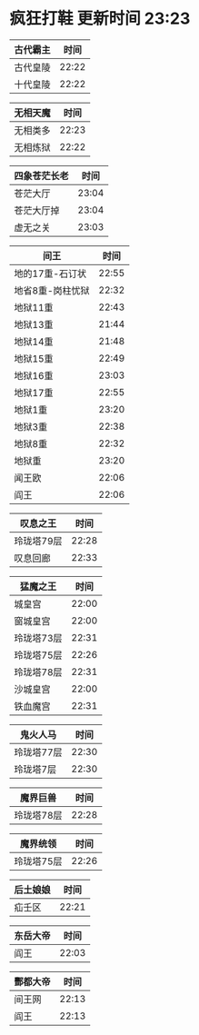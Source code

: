 # 疯狂打鞋 更新时间 23:23

| 古代霸主   | 时间    |
|--------|-------|
| 古代皇陵 | 22:22 |
| 十代皇陵 | 22:22 |

| 无相天魔   | 时间    |
|--------|-------|
| 无相类多 | 22:23 |
| 无相炼狱 | 22:22 |

| 四象苍茫长老   | 时间    |
|--------|-------|
| 苍茫大厅 | 23:04 |
| 苍茫大厅掉 | 23:04 |
| 虚无之关 | 23:03 |

| 间王   | 时间    |
|--------|-------|
| 地的17重-石订状 | 22:55 |
| 地省8重-岗柱忧狱 | 22:32 |
| 地狱11重 | 22:43 |
| 地狱13重 | 21:44 |
| 地狱14重 | 21:48 |
| 地狱15重 | 22:49 |
| 地狱16重 | 23:03 |
| 地狱17重 | 22:55 |
| 地狱1重 | 23:20 |
| 地狱3重 | 22:38 |
| 地狱8重 | 22:32 |
| 地狱重 | 23:20 |
| 闻王欧 | 22:06 |
| 阎王 | 22:06 |

| 叹息之王   | 时间    |
|--------|-------|
| 玲珑塔79层 | 22:28 |
| 叹息回廊 | 22:33 |

| 猛魔之王   | 时间    |
|--------|-------|
| 城皇宫 | 22:00 |
| 窗城皇宫 | 22:00 |
| 玲珑塔73层 | 22:31 |
| 玲珑塔75层 | 22:26 |
| 玲珑塔78层 | 22:31 |
| 沙城皇宫 | 22:00 |
| 铁血魔宫 | 22:31 |

| 鬼火人马   | 时间    |
|--------|-------|
| 玲珑塔77层 | 22:30 |
| 玲珑塔7层 | 22:30 |

| 魔界巨兽   | 时间    |
|--------|-------|
| 玲珑塔78层 | 22:28 |

| 魔界统领   | 时间    |
|--------|-------|
| 玲珑塔75层 | 22:26 |

| 后土娘娘   | 时间    |
|--------|-------|
| 疝壬区 | 22:21 |

| 东岳大帝   | 时间    |
|--------|-------|
| 阎王 | 22:03 |

| 酆都大帝   | 时间    |
|--------|-------|
| 间王网 | 22:13 |
| 阎王 | 22:13 |